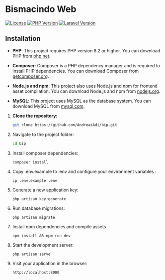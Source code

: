 # Bismacindo Web

[![License](https://img.shields.io/badge/license-MIT-blue.svg)](LICENSE)
[![PHP Version](https://img.shields.io/badge/php-%3E%3D%208.2-8892BF.svg)](https://www.php.net/releases/8_2_0.php)
[![Laravel Version](https://img.shields.io/badge/laravel-%5E10.0-red.svg)](https://laravel.com)

## Installation

-   **PHP**: This project requires PHP version 8.2 or higher. You can download PHP from [php.net](https://www.php.net/downloads.php).

-   **Composer**: Composer is a PHP dependency manager and is required to install PHP dependencies. You can download Composer from [getcomposer.org](https://getcomposer.org/).

-   **Node.js and npm**: This project also uses Node.js and npm for frontend asset compilation. You can download Node.js and npm from [nodejs.org](https://nodejs.org/).

-   **MySQL**: This project uses MySQL as the database system. You can download MySQL from [mysql.com](https://dev.mysql.com/downloads/mysql/).

1.  **Clone the repository:**

    ```bash
    git clone https://github.com/AndreasAdi/bip.git
    ```

2.  Navigate to the project folder:
    ```bash
    cd bip
    ```
3.  Install composer dependencies:
    ```
    composer install
    ```
4.  Copy .env.example to .env and configure your environment variables :

    ```
    cp .env.example .env
    ```

5.  Generate a new application key:
    ```
    php artisan key:generate
    ```
6.  Run database migrations:
    ```
    php artisan migrate
    ```
7.  Install npm dependencies and compile assets

    ```
    npm install && npm run dev
    ```

8.  Start the development server:
    ```
    php artisan serve
    ```
9.  Visit your application in the browser:
    ```
    http://localhost:8000
    ```

##
